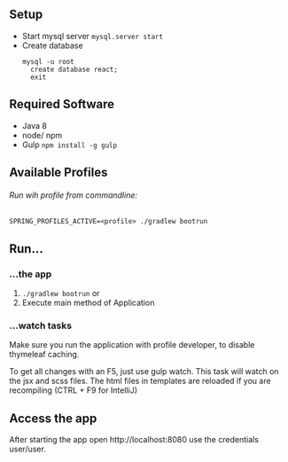 


## Setup

* Start mysql server `mysql.server start`
* Create database
  ```
  mysql -u root
    create database react;
    exit
  ```

## Required Software
* Java 8
* node/ npm
* Gulp `npm install -g gulp`

## Available Profiles

###### Run wih profile from commandline:
`SPRING_PROFILES_ACTIVE=<profile> ./gradlew bootrun`


## Run...

### ...the app
1. `./gradlew bootrun` or
2. Execute main method of Application

### ...watch tasks
Make sure you run the application with profile developer, to disable thymeleaf caching.

To get all changes with an F5, just use gulp watch. This task will watch on the jsx and scss files.
The html files in templates are reloaded if you are recompiling (CTRL + F9 for IntelliJ)

## Access the app
After starting the app open http://localhost:8080 use the credentials user/user.

